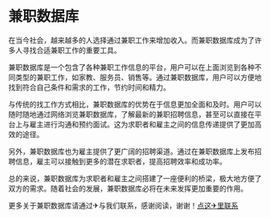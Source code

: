 # 兼职数据库

在当今社会，越来越多的人选择通过兼职工作来增加收入。而兼职数据库成为了许多人寻找合适兼职工作的重要工具。

兼职数据库是一个包含了各种兼职工作信息的平台，用户可以在上面浏览到各种不同类型的兼职工作，如家教、服务员、销售等。通过兼职数据库，用户可以方便地找到符合自己条件和需求的工作，节约时间和精力。

与传统的找工作方式相比，兼职数据库的优势在于信息更加全面和及时。用户可以随时随地通过网络浏览兼职数据库，了解最新的兼职招聘信息，甚至可以直接在平台上与雇主进行沟通和预约面试。这为求职者和雇主之间的信息传递提供了更加高效的途径。

另外，兼职数据库也为雇主提供了更广阔的招聘渠道。通过在兼职数据库上发布招聘信息，雇主可以接触到更多的潜在求职者，提高招聘效率和成功率。

总的来说，兼职数据库为求职者和雇主之间搭建了一座便利的桥梁，极大地方便了双方的需求。随着社会的发展，兼职数据库必将在未来发挥更加重要的作用。

更多关于兼职数据库请通过✈与我们联系，感谢阅读，谢谢！[点这✈里联系](https://ww.k02.cc)